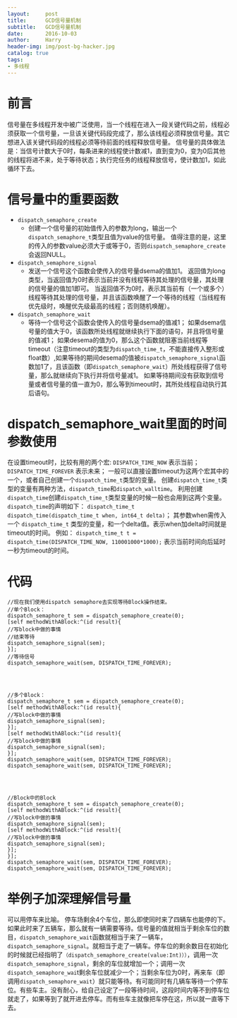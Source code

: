 ```yaml
---
layout:     post
title:      GCD信号量机制
subtitle:   GCD信号量机制
date:       2016-10-03
author:     Harry
header-img: img/post-bg-hacker.jpg
catalog: true
tags:
- 多线程
---
```


# 前言
 信号量在多线程开发中被广泛使用，当一个线程在进入一段关键代码之前，线程必须获取一个信号量，一旦该关键代码段完成了，那么该线程必须释放信号量。其它想进入该关键代码段的线程必须等待前面的线程释放信号量。
信号量的具体做法是：当信号计数大于0时，每条进来的线程使计数减1，直到变为0，变为0后其他的线程将进不来，处于等待状态；执行完任务的线程释放信号，使计数加1，如此循环下去。


# 信号量中的重要函数
-  `dispatch_semaphore_create` 
	- 创建一个信号量的初始值传入的参数为long，输出一个`dispatch_semaphore_t`类型且值为value的信号量。
值得注意的是，这里的传入的参数value必须大于或等于0，否则`dispatch_semaphore_create`会返回NULL。 　　　　
- `dispatch_semaphore_signal ` 
	-  发送一个信号这个函数会使传入的信号量dsema的值加1。
返回值为long类型，当返回值为0时表示当前并没有线程等待其处理的信号量，其处理的信号量的值加1即可。
当返回值不为0时，表示其当前有（一个或多个）线程等待其处理的信号量，并且该函数唤醒了一个等待的线程（当线程有优先级时，唤醒优先级最高的线程；否则随机唤醒）。
- `dispatch_semaphore_wait `
  - 等待一个信号这个函数会使传入的信号量dsema的值减1；
如果dsema信号量的值大于0，该函数所处线程就继续执行下面的语句，并且将信号量的值减1；
如果desema的值为0，那么这个函数就阻塞当前线程等timeout（注意timeout的类型为`dispatch_time_t`，不能直接传入整形或float数）,如果等待的期间desema的值被`dispatch_semaphore_signal`函数加1了，且该函数（即`dispatch_semaphore_wait`）所处线程获得了信号量，那么就继续向下执行并将信号量减1。
如果等待期间没有获取到信号量或者信号量的值一直为0，那么等到timeout时，其所处线程自动执行其后语句。

# dispatch_semaphore_wait里面的时间参数使用

在设置timeout时，比较有用的两个宏:
`DISPATCH_TIME_NOW` 表示当前；
`DISPATCH_TIME_FOREVER` 表示未来；
一般可以直接设置timeout为这两个宏其中的一个，或者自己创建一个`dispatch_time_t`类型的变量。
创建`dispatch_time_t`类型的变量有两种方法，`dispatch_time`和`dispatch_walltime`。
利用创建`dispatch_time`创建`dispatch_time_t`类型变量的时候一般也会用到这两个变量。
`dispatch_time`的声明如下：
`dispatch_time_t`  ` dispatch_time(dispatch_time_t when, int64_t delta)`；
其参数when需传入一个 `dispatch_time_t` 类型的变量，和一个delta值。表示when加delta时间就是timeout的时间。
例如：
 `dispatch_time_t t = dispatch_time(DISPATCH_TIME_NOW, 110001000*1000);` 表示当前时间向后延时一秒为timeout的时间。

# 代码
```
//现在我们使用dispatch semaphore去实现等待Block操作结束。
//单个Block：
dispatch_semaphore_t sem = dispatch_semaphore_create(0);      
[self methodWithABlock:^(id result){
//写block中做的事情
//结束等待
dispatch_semaphore_signal(sem);
}];
//等待信号
dispatch_semaphore_wait(sem, DISPATCH_TIME_FOREVER);




//多个Block：
dispatch_semaphore_t sem = dispatch_semaphore_create(0);
[self methodWithABlock:^(id result){
//写block中做的事情
dispatch_semaphore_signal(sem);
}];
[self methodWithABlock:^(id result){
//写block中做的事情
dispatch_semaphore_signal(sem);
}];
dispatch_semaphore_wait(sem, DISPATCH_TIME_FOREVER);
dispatch_semaphore_wait(sem, DISPATCH_TIME_FOREVER);




//Block中的Block
dispatch_semaphore_t sem = dispatch_semaphore_create(0);
[self methodWithABlock:^(id result){
//写block中做的事情
dispatch_semaphore_signal(sem);
[self methodWithABlock:^(id result){
//写block中做的事情
dispatch_semaphore_signal(sem);
}];
}];
dispatch_semaphore_wait(sem, DISPATCH_TIME_FOREVER);
dispatch_semaphore_wait(sem, DISPATCH_TIME_FOREVER);

```

# 举例子加深理解信号量
  可以用停车来比喻。
停车场剩余4个车位，那么即使同时来了四辆车也能停的下。如果此时来了五辆车，那么就有一辆需要等待。信号量的值就相当于剩余车位的数目，`dispatch_semaphore_wait`函数就相当于来了一辆车，`dispatch_semaphore_signal`。就相当于走了一辆车。停车位的剩余数目在初始化的时候就已经指明了`（dispatch_semaphore_create(value:Int)））`，调用一次`dispatch_semaphore_signal`，剩余的车位就增加一个；调用一次`dispatch_semaphore_wai`t剩余车位就减少一个；当剩余车位为0时，再来车（即调用`dispatch_semaphore_wait`）就只能等待。有可能同时有几辆车等待一个停车位。有些车主。没有耐心，给自己设定了一段等待时间，这段时间内等不到停车位就走了，如果等到了就开进去停车。而有些车主就像把车停在这，所以就一直等下去。


